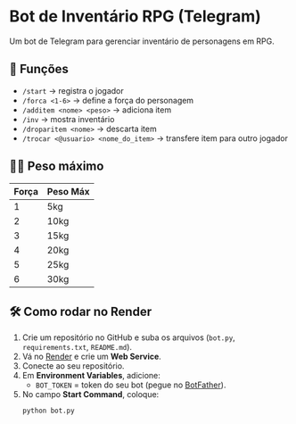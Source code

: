 # Bot de Inventário RPG (Telegram)

Um bot de Telegram para gerenciar inventário de personagens em RPG.

## 🚀 Funções
- `/start` → registra o jogador
- `/forca <1-6>` → define a força do personagem
- `/additem <nome> <peso>` → adiciona item
- `/inv` → mostra inventário
- `/droparitem <nome>` → descarta item
- `/trocar <@usuario> <nome_do_item>` → transfere item para outro jogador

## 🏋️‍♂️ Peso máximo
| Força | Peso Máx |
|-------|----------|
| 1 | 5kg |
| 2 | 10kg |
| 3 | 15kg |
| 4 | 20kg |
| 5 | 25kg |
| 6 | 30kg |

## 🛠️ Como rodar no Render
1. Crie um repositório no GitHub e suba os arquivos (`bot.py`, `requirements.txt`, `README.md`).
2. Vá no [Render](https://render.com) e crie um **Web Service**.
3. Conecte ao seu repositório.
4. Em **Environment Variables**, adicione:
   - `BOT_TOKEN` = token do seu bot (pegue no [BotFather](https://t.me/BotFather)).
5. No campo **Start Command**, coloque:
   ```bash
   python bot.py
